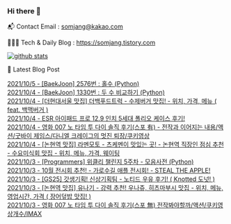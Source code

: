 ### Hi there 👋

📬  Contact Email : somjang@kakao.com

👨🏻‍💻  Tech & Daily Blog : https://somjang.tistory.com

[![github stats](https://github-readme-stats.vercel.app/api?username=SOMJANG&show_icons=true&hide_border=False)](https://somjang.tistory.com)

🤩 Latest Blog Post

[2021/10/5 - [BaekJoon] 2576번 : 홀수 (Python)](https://somjang.tistory.com/entry/BaekJoon-2576%EB%B2%88-%ED%99%80%EC%88%98-Python) <br>
[2021/10/4 - [BaekJoon] 1330번 : 두 수 비교하기 (Python)](https://somjang.tistory.com/entry/BaekJoon-1330%EB%B2%88-%EB%91%90-%EC%88%98-%EB%B9%84%EA%B5%90%ED%95%98%EA%B8%B0-Python) <br>
[2021/10/4 - [더현대서울 맛집] 더백푸드트럭 - 수제버거 맛집! - 위치, 가격, 메뉴 ( feat. 백맥버거 )](https://somjang.tistory.com/entry/%EB%8D%94%ED%98%84%EB%8C%80%EC%84%9C%EC%9A%B8-%EB%A7%9B%EC%A7%91-%EB%8D%94%EB%B0%B1%ED%91%B8%EB%93%9C%ED%8A%B8%EB%9F%AD-%EC%88%98%EC%A0%9C%EB%B2%84%EA%B1%B0-%EB%A7%9B%EC%A7%91-%EC%9C%84%EC%B9%98-%EA%B0%80%EA%B2%A9-%EB%A9%94%EB%89%B4-feat-%EB%B0%B1%EB%A7%A5%EB%B2%84%EA%B1%B0) <br>
[2021/10/4 - ESR 아이패드 프로 12.9 인치 5세대 폴리오 케이스 후기!](https://somjang.tistory.com/entry/ESR-%EC%95%84%EC%9D%B4%ED%8C%A8%EB%93%9C-%ED%94%84%EB%A1%9C-129-%EC%9D%B8%EC%B9%98-5%EC%84%B8%EB%8C%80-%ED%8F%B4%EB%A6%AC%EC%98%A4-%EC%BC%80%EC%9D%B4%EC%8A%A4-%ED%9B%84%EA%B8%B0) <br>
[2021/10/4 - 영화 007 노 타임 투 다이 솔직 후기(스포 有) - 전작과 이어지는 내용/액션/굿바이 제임스/다니엘 크레이그의 멋진 퇴장/쿠키영상](https://somjang.tistory.com/entry/%EC%98%81%ED%99%94-007-%EB%85%B8-%ED%83%80%EC%9E%84-%ED%88%AC-%EB%8B%A4%EC%9D%B4-%EC%86%94%EC%A7%81-%ED%9B%84%EA%B8%B0%EC%8A%A4%ED%8F%AC-%E6%9C%89-%EC%A0%84%EC%9E%91%EA%B3%BC-%EC%9D%B4%EC%96%B4%EC%A7%80%EB%8A%94-%EB%82%B4%EC%9A%A9%EC%95%A1%EC%85%98%EA%B5%BF%EB%B0%94%EC%9D%B4-%EC%A0%9C%EC%9E%84%EC%8A%A4%EB%8B%A4%EB%8B%88%EC%97%98-%ED%81%AC%EB%A0%88%EC%9D%B4%EA%B7%B8%EC%9D%98-%EB%A9%8B%EC%A7%84-%ED%87%B4%EC%9E%A5%EC%BF%A0%ED%82%A4%EC%98%81%EC%83%81) <br>
[2021/10/4 - [논현역 맛집] 라멘모토 - 츠케멘이 맛있는 곳! - 논현역 직장인 점심 추천 - 수요미식회 맛집 - 위치, 메뉴, 가격, 웨이팅](https://somjang.tistory.com/entry/%EB%85%BC%ED%98%84%EC%97%AD-%EB%A7%9B%EC%A7%91-%EB%9D%BC%EB%A9%98%EB%AA%A8%ED%86%A0-%EC%B8%A0%EC%BC%80%EB%A9%98%EC%9D%B4-%EB%A7%9B%EC%9E%88%EB%8A%94-%EA%B3%B3-%EB%85%BC%ED%98%84%EC%97%AD-%EC%A7%81%EC%9E%A5%EC%9D%B8-%EC%A0%90%EC%8B%AC-%EC%B6%94%EC%B2%9C-%EC%88%98%EC%9A%94%EB%AF%B8%EC%8B%9D%ED%9A%8C-%EB%A7%9B%EC%A7%91-%EC%9C%84%EC%B9%98-%EB%A9%94%EB%89%B4-%EA%B0%80%EA%B2%A9-%EC%9B%A8%EC%9D%B4%ED%8C%85) <br>
[2021/10/3 - [Programmers] 위클리 챌린지 5주차 - 모음사전 (Python)](https://somjang.tistory.com/entry/Programmers-%EC%9C%84%ED%81%B4%EB%A6%AC-%EC%B1%8C%EB%A6%B0%EC%A7%80-5%EC%A3%BC%EC%B0%A8-%EB%AA%A8%EC%9D%8C%EC%82%AC%EC%A0%84-Python) <br>
[2021/10/3 - 10월 전시회 추천! - 가로수길 애플 전시회! - STEAL THE APPLE!](https://somjang.tistory.com/entry/10%EC%9B%94-%EC%A0%84%EC%8B%9C%ED%9A%8C-%EC%B6%94%EC%B2%9C-%EA%B0%80%EB%A1%9C%EC%88%98%EA%B8%B8-%EC%95%A0%ED%94%8C-%EC%A0%84%EC%8B%9C%ED%9A%8C-STEAL-THE-APPLE) <br>
[2021/10/3 - [GS25] 갓생기획! 신상기획팀 - 노티드 우유 후기! ( Knotted 도넛! )](https://somjang.tistory.com/entry/GS25-%EA%B0%93%EC%83%9D%EA%B8%B0%ED%9A%8D-%EC%8B%A0%EC%83%81%EA%B8%B0%ED%9A%8D%ED%8C%80-%EB%85%B8%ED%8B%B0%EB%93%9C-%EC%9A%B0%EC%9C%A0-%ED%9B%84%EA%B8%B0-Knotted-%EB%8F%84%EB%84%9B) <br>
[2021/10/3 - [논현역 맛집] 유나기 - 강력 추천! 우나쥬, 히츠마부시 맛집 - 위치, 메뉴, 영업시간, 가격 ( 장어덮밥 맛집! )](https://somjang.tistory.com/entry/%EB%85%BC%ED%98%84%EC%97%AD-%EB%A7%9B%EC%A7%91-%EC%9C%A0%EB%82%98%EA%B8%B0-%EA%B0%95%EB%A0%A5-%EC%B6%94%EC%B2%9C-%EC%9A%B0%EB%82%98%EC%A5%AC-%ED%9E%88%EC%B8%A0%EB%A7%88%EB%B6%80%EC%8B%9C-%EB%A7%9B%EC%A7%91-%EC%9C%84%EC%B9%98-%EB%A9%94%EB%89%B4-%EC%98%81%EC%97%85%EC%8B%9C%EA%B0%84-%EA%B0%80%EA%B2%A9-%EC%9E%A5%EC%96%B4%EB%8D%AE%EB%B0%A5-%EB%A7%9B%EC%A7%91) <br>
[2021/10/3 - 영화 007 노 타임 투 다이 솔직 후기(스포 無) 전작봐야할까/액션/쿠키영상개수/IMAX](https://somjang.tistory.com/entry/%EC%98%81%ED%99%94-007-%EB%85%B8-%ED%83%80%EC%9E%84-%ED%88%AC-%EB%8B%A4%EC%9D%B4-%EC%86%94%EC%A7%81-%ED%9B%84%EA%B8%B0%EC%8A%A4%ED%8F%AC-%E7%84%A1-%EC%A0%84%EC%9E%91%EB%B4%90%EC%95%BC%ED%95%A0%EA%B9%8C%EC%95%A1%EC%85%98%EC%BF%A0%ED%82%A4%EC%98%81%EC%83%81%EA%B0%9C%EC%88%98IMAX) <br>

